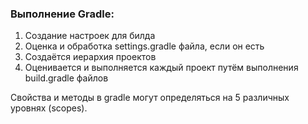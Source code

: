 ### Выполнение Gradle:
1) Создание настроек для билда
2) Оценка и обработка settings.gradle файла, если он есть
3) Создаётся иерархия проектов
4) Оценивается и выполняется каждый проект путём выполнения build.gradle файлов


Свойства и методы в gradle могут определяться на 5 различных уровнях (scopes).
